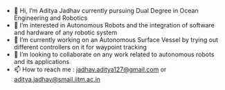 - 👋 Hi, I’m Aditya Jadhav currently pursuing Dual Degree in Ocean Engineering and Robotics
- 👀 I’m interested in Autonomous Robots and the integration of software and hardware of any robotic system
- 🌱 I’m currently working on an Autonomous Surface Vessel by trying out different controllers on it for waypoint tracking
- 💞️ I’m looking to collaborate on any work related to autonomous robots and its applications
- 📫 How to reach me : jadhav.aditya127@gmail.com or aditya.jadhav@smail.iitm.ac.in

<!---
adityajadhav99/adityajadhav99 is a ✨ special ✨ repository because its `README.md` (this file) appears on your GitHub profile.
You can click the Preview link to take a look at your changes.
--->
